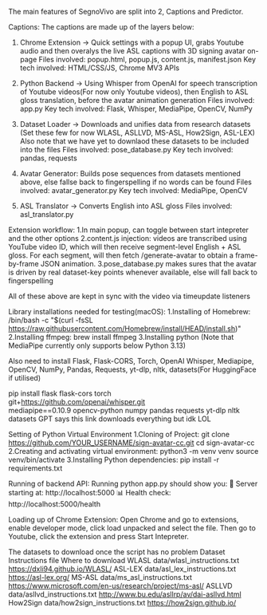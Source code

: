 The main features of SegnoVivo are split into 2, Captions and Predictor.

Captions:
The captions are made up of the layers below:

1. Chrome Extension -> Quick settings with a popup UI, grabs Youtube audio and then overalys the live ASL captions with 3D signing avatar on-page
   Files involved: popup.html, popup.js, content.js, manifest.json
   Key tech involved: HTML/CSS/JS, Chrome MV3 APIs

2. Python Backend -> Using Whisper from OpenAI for speech transcription of Youtube videos(For now only Youtube videos), then English to ASL gloss translation, before the avatar animation generation
   Files involved: app.py
   Key tech involved: Flask, Whisper, MediaPipe, OpenCV, NumPy

3. Dataset Loader -> Downloads and unifies data from research datasets (Set these few for now WLASL, ASLLVD, MS-ASL, How2Sign, ASL-LEX) Also note that we have yet to downlaod these datasets to be included into the files
   Files involved: pose_database.py
   Key tech involved: pandas, requests

4. Avatar Generator: Builds pose sequences from datasets mentioned above, else fallse back to fingerspelling if no words can be found
   Files involved: avatar_generator.py
   Key tech involved: MediaPipe, OpenCV

5. ASL Translator -> Converts English into ASL gloss
   Files involved: asl_translator.py

Extension workflow:
1.In main popup, can toggle between start intepreter and the other options
2.content.js injection:
videos are transcribed using YouTube video ID, which will then receive segment-level English + ASL gloss. For each segment, will then fetch /generate-avatar to obtain a frame-by-frame JSON animation.
3.pose_database.py makes sures that the avatar is driven by real dataset-key points whenever available, else will fall back to fingerspelling

All of these above are kept in sync with the video via timeupdate listeners

Library installations needed for testing(macOS):
1.Installing of Homebrew: /bin/bash -c "$(curl -fsSL https://raw.githubusercontent.com/Homebrew/install/HEAD/install.sh)"
2.Installing ffmpeg: brew install ffmpeg
3.Installing python (Note that MediaPipe currently only supports below Python 3.13)

Also need to install Flask, Flask-CORS, Torch, OpenAI Whisper, Mediapipe, OpenCV, NumPy, Pandas, Requests, yt-dlp, nltk, datasets(For HuggingFace if utilised)

pip install flask flask-cors torch \
 git+https://github.com/openai/whisper.git \
 mediapipe==0.10.9 opencv-python numpy pandas requests yt-dlp nltk datasets
GPT says this link downloads everything but idk LOL

Setting of Python Virtual Environment
1.Cloning of Project: git clone https://github.com/YOUR_USERNAME/sign-avatar-cc.git
cd sign-avatar-cc
2.Creating and activating virtual environment: python3 -m venv venv
source venv/bin/activate
3.Installing Python dependencies: pip install -r requirements.txt

Running of backend API:
Running python app.py should show you:
🚀 Server starting at: http://localhost:5000
📊 Health check: http://localhost:5000/health

Loading up of Chrome Extension:
Open Chrome and go to extensions, enable developer mode, click load unpacked and select the file. Then go to Youtube, click the extension and press Start Intepreter.

The datasets to download once the script has no problem
Dataset
Instructions file
Where to download
WLASL
data/wlasl_instructions.txt
https://dxli94.github.io/WLASL/
ASL-LEX
data/asl_lex_instructions.txt
https://asl-lex.org/
MS-ASL
data/ms_asl_instructions.txt
https://www.microsoft.com/en-us/research/project/ms-asl/
ASLLVD
data/asllvd_instructions.txt
http://www.bu.edu/asllrp/av/dai-asllvd.html
How2Sign
data/how2sign_instructions.txt
https://how2sign.github.io/
